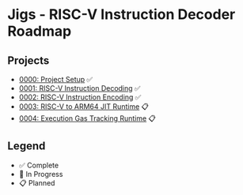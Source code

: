 # Jigs - RISC-V Instruction Decoder Roadmap

## Projects

- [0000: Project Setup](./projects/0000-project-setup.md) ✅
- [0001: RISC-V Instruction Decoding](./projects/0001-riscv-instruction-decoding.md) ✅
- [0002: RISC-V Instruction Encoding](./projects/0002-riscv-instruction-encoding.md) ✅
- [0003: RISC-V to ARM64 JIT Runtime](./projects/0003-riscv-arm64-jit-runtime.md) 📋
- [0004: Execution Gas Tracking Runtime](./projects/0004-execution-gas-tracking.md) 📋

## Legend

- ✅ Complete
- 🚧 In Progress
- 📋 Planned